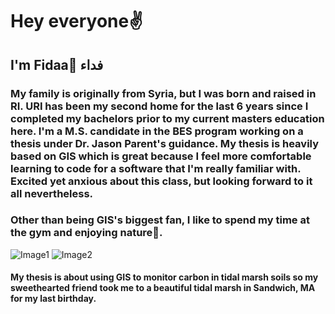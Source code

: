 # Hey everyone✌️
##  I'm Fidaa🤎 فداء  
### My family is originally from Syria, but I was born and raised in RI. URI has been my second home for the last 6 years since I completed my bachelors prior to   my current masters education here. I'm a M.S. candidate in the BES program working on a thesis under Dr. Jason Parent's guidance. My thesis is heavily based on GIS  which is great because I feel more comfortable learning to code for a software that I'm really familiar with. Excited yet anxious about this class, but looking forward to it all nevertheless. 

### Other than being GIS's biggest fan, I like to spend my time at the gym and enjoying nature🌄.

![Image1](https://drscdn.500px.org/photo/1043677819/m%3D900/v2?sig=26f1c454f3a0879bbb1e6102e52589f90d33bdf43f6c814ee7a48cd4579a166e) 
![Image2](https://drscdn.500px.org/photo/1043677577/m%3D900/v2?sig=b3ab870f1fd369b4b06671b9ef66c2b15fb27896d5b8858137ba233d425fd3ba)


#### My thesis is about using GIS to monitor carbon in tidal marsh soils so my sweethearted friend took me to a beautiful tidal marsh in Sandwich, MA for my last birthday. 
